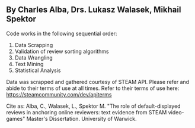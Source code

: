 ## By Charles Alba, Drs. Lukasz Walasek, Mikhail Spektor

Code works in the following sequential order:

1. Data Scrapping
2. Validation of review sorting algorithms
3. Data Wrangling
4. Text Mining
5. Statistical Analysis


Data was scrapped and gathered courtesy of STEAM API. Please refer and abide to their terms of use at all times. Refer to their terms of use here: https://steamcommunity.com/dev/apiterms


Cite as: Alba, C., Walasek, L., Spektor M. "The role of default-displayed reviews in anchoring online reviewers: text evidence from STEAM video-games" Master's Dissertation. University of Warwick. 


